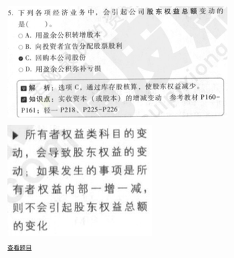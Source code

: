 ![](bfe47338e358c0dbda4e722291ad6047.png)

![](a2ee83bd2106938140da8b7fb3464524.png)

[查看题目](../考前模拟测试题（1）.md#15-单选)

